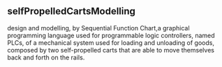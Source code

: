 ## selfPropelledCartsModelling
design and modelling, by Sequential Function Chart,a graphical programming language used for programmable logic controllers, named
PLCs, of a mechanical system used for loading and unloading of goods, composed by two self-propelled carts that are able to move 
themselves back and forth on the rails.
